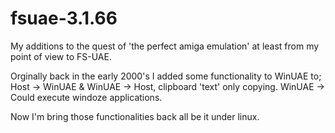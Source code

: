 # fsuae-3.1.66

My additions to the quest of 'the perfect amiga emulation' at least from my point of view to FS-UAE.

Orginally back in the early 2000's I added some functionality to WinUAE to;
Host -> WinUAE & WinUAE -> Host, clipboard 'text' only copying.
WinUAE -> Could execute windoze applications.

Now I'm bring those functionalities back all be it under linux.
